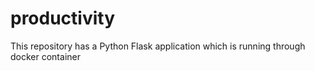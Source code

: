 # productivity
This repository has a Python Flask application  which is running through docker container
